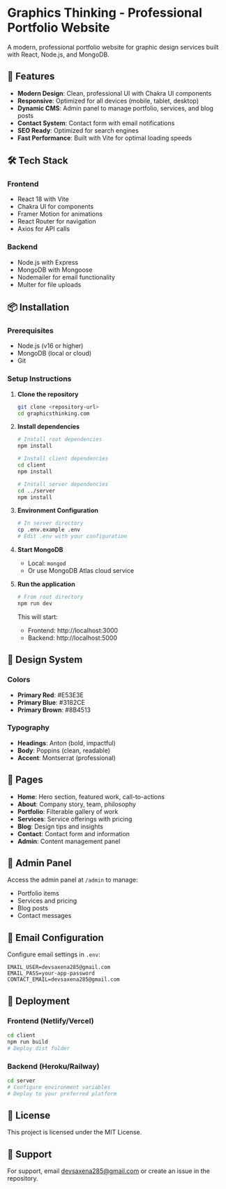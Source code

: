 # Graphics Thinking - Professional Portfolio Website

A modern, professional portfolio website for graphic design services built with React, Node.js, and MongoDB.

## 🚀 Features

- **Modern Design**: Clean, professional UI with Chakra UI components
- **Responsive**: Optimized for all devices (mobile, tablet, desktop)
- **Dynamic CMS**: Admin panel to manage portfolio, services, and blog posts
- **Contact System**: Contact form with email notifications
- **SEO Ready**: Optimized for search engines
- **Fast Performance**: Built with Vite for optimal loading speeds

## 🛠️ Tech Stack

### Frontend
- React 18 with Vite
- Chakra UI for components
- Framer Motion for animations
- React Router for navigation
- Axios for API calls

### Backend
- Node.js with Express
- MongoDB with Mongoose
- Nodemailer for email functionality
- Multer for file uploads

## 📦 Installation

### Prerequisites
- Node.js (v16 or higher)
- MongoDB (local or cloud)
- Git

### Setup Instructions

1. **Clone the repository**
   ```bash
   git clone <repository-url>
   cd graphicsthinking.com
   ```

2. **Install dependencies**
   ```bash
   # Install root dependencies
   npm install
   
   # Install client dependencies
   cd client
   npm install
   
   # Install server dependencies
   cd ../server
   npm install
   ```

3. **Environment Configuration**
   ```bash
   # In server directory
   cp .env.example .env
   # Edit .env with your configuration
   ```

4. **Start MongoDB**
   - Local: `mongod`
   - Or use MongoDB Atlas cloud service

5. **Run the application**
   ```bash
   # From root directory
   npm run dev
   ```

   This will start:
   - Frontend: http://localhost:3000
   - Backend: http://localhost:5000

## 🎨 Design System

### Colors
- **Primary Red**: #E53E3E
- **Primary Blue**: #3182CE  
- **Primary Brown**: #8B4513

### Typography
- **Headings**: Anton (bold, impactful)
- **Body**: Poppins (clean, readable)
- **Accent**: Montserrat (professional)

## 📱 Pages

- **Home**: Hero section, featured work, call-to-actions
- **About**: Company story, team, philosophy
- **Portfolio**: Filterable gallery of work
- **Services**: Service offerings with pricing
- **Blog**: Design tips and insights
- **Contact**: Contact form and information
- **Admin**: Content management panel

## 🔧 Admin Panel

Access the admin panel at `/admin` to manage:
- Portfolio items
- Services and pricing
- Blog posts
- Contact messages

## 📧 Email Configuration

Configure email settings in `.env`:
```env
EMAIL_USER=devsaxena285@gmail.com
EMAIL_PASS=your-app-password
CONTACT_EMAIL=devsaxena285@gmail.com
```

## 🚀 Deployment

### Frontend (Netlify/Vercel)
```bash
cd client
npm run build
# Deploy dist folder
```

### Backend (Heroku/Railway)
```bash
cd server
# Configure environment variables
# Deploy to your preferred platform
```

## 📄 License

This project is licensed under the MIT License.

## 🤝 Support

For support, email devsaxena285@gmail.com or create an issue in the repository.